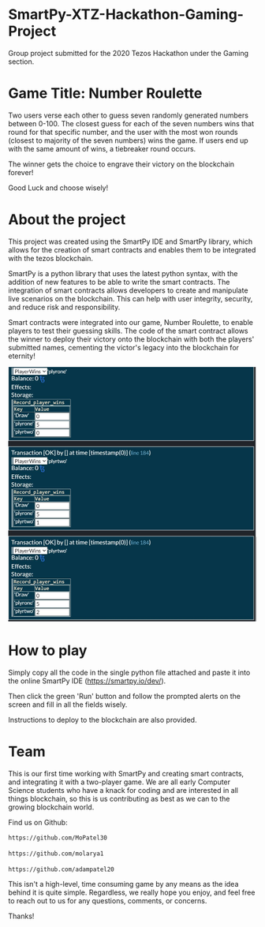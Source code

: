 # SmartPy-XTZ-Hackathon-Gaming-Project

Group project submitted for the 2020 Tezos Hackathon under the Gaming section.

# Game Title: Number Roulette

Two users verse each other to guess seven randomly generated numbers between 0-100. The closest guess for each of the seven numbers
wins that round for that specific number, and the user with the most won rounds (closest to majority of the seven numbers) wins the game. If users end up with the same amount of wins, a tiebreaker round occurs.  

The winner gets the choice to engrave their victory on the blockchain forever!

Good Luck and choose wisely!


# About the project

This project was created using the SmartPy IDE and SmartPy library, which allows for the creation of smart contracts and enables 
them to be integrated with the tezos blockchain. 

SmartPy is a python library that uses the latest python syntax, with the addition of new features to be able to write the smart contracts. The integration of smart contracts allows developers to create and manipulate live scenarios on the blockchain. This can help with user integrity, security, and reduce risk and responsibility.

Smart contracts were integrated into our game, Number Roulette, to enable players to test their guessing skills. The code of the smart contract allows the winner to deploy their victory onto the blockchain with both the players' submitted names, cementing the victor's legacy into the blockchain for eternity! 



![Terminal_Page](smartpy.JPG)
# How to play 

Simply copy all the code in the single python file attached and paste it into the online SmartPy IDE (https://smartpy.io/dev/).

Then click the green 'Run' button and follow the prompted alerts on the screen and fill in all the fields wisely. 

Instructions to deploy to the blockchain are also provided.


# Team

This is our first time working with SmartPy and creating smart contracts, and integrating it with a two-player game. 
We are all early Computer Science students who have a knack for coding and are interested in all things blockchain, so this 
is us contributing as best as we can to the growing blockchain world. 

Find us on Github:

    https://github.com/MoPatel30
    
    https://github.com/molarya1
    
    https://github.com/adampatel20
    


This isn't a high-level, time consuming game by any means as the idea behind it is quite simple. Regardless, we really hope you enjoy, and feel free to reach out to us for any questions, comments, or concerns.

Thanks!
